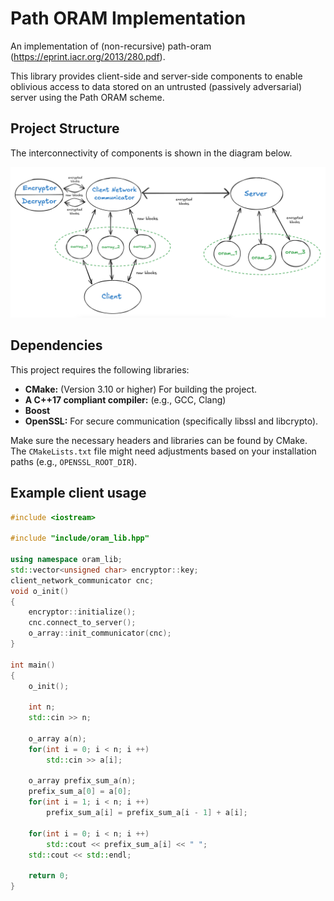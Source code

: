 # Path ORAM Implementation

An implementation of (non-recursive) path-oram (https://eprint.iacr.org/2013/280.pdf).

This library provides client-side and server-side components to enable oblivious access to data stored on an untrusted (passively adversarial) server using the Path ORAM scheme.

## Project Structure

The interconnectivity of components is shown in the diagram below.

![ORAM Structure](misc/structure.png)

## Dependencies

This project requires the following libraries:

*   **CMake:** (Version 3.10 or higher) For building the project.
*   **A C++17 compliant compiler:** (e.g., GCC, Clang)
*   **Boost**
*   **OpenSSL:** For secure communication (specifically libssl and libcrypto).


Make sure the necessary headers and libraries can be found by CMake. The `CMakeLists.txt` file might need adjustments based on your installation paths (e.g., `OPENSSL_ROOT_DIR`).

## Example client usage

```cpp
#include <iostream>

#include "include/oram_lib.hpp"

using namespace oram_lib;
std::vector<unsigned char> encryptor::key;
client_network_communicator cnc;
void o_init()
{
    encryptor::initialize();
    cnc.connect_to_server();
    o_array::init_communicator(cnc);
}

int main()
{
    o_init();

    int n;
    std::cin >> n;

    o_array a(n);
    for(int i = 0; i < n; i ++)
        std::cin >> a[i];
    
    o_array prefix_sum_a(n);
    prefix_sum_a[0] = a[0];
    for(int i = 1; i < n; i ++)
        prefix_sum_a[i] = prefix_sum_a[i - 1] + a[i];
    
    for(int i = 0; i < n; i ++)
        std::cout << prefix_sum_a[i] << " ";
    std::cout << std::endl;

    return 0;
}
```